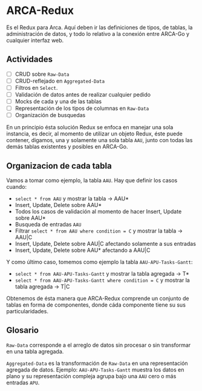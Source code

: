 
# ARCA-Redux

Es el Redux para Arca. Aquí deben ir las definiciones de tipos, de tablas, la administración de datos, y todo lo relativo a la conexión entre ARCA-Go y cualquier interfaz web.

## Actividades

- [ ] CRUD sobre `Raw-Data`
- [ ] CRUD-reflejado en `Aggregated-Data`
- [ ] Filtros en `Select`.
- [ ] Validación de datos antes de realizar cualquier pedido
- [ ] Mocks de cada y una de las tablas
- [ ] Representación de los tipos de columnas en `Raw-Data`
- [ ] Organización de busquedas

En un principio ésta solución Redux se enfoca en manejar una sola instancia, es decir, al momento de utilizar un objeto Redux, éste puede contener, digamos, una y solamente una sola tabla `AAU`, junto con todas las demás tablas existentes y posibles en ARCA-Go.

## Organizacion de cada tabla

Vamos a tomar como ejemplo, la tabla `AAU`.
Hay que definir los casos cuando:

- `select * from AAU` y mostrar la tabla -> AAU*
- Insert, Update, Delete sobre AAU*
- Todos los casos de validación al momento de hacer Insert, Update sobre AAU*
- Busqueda de entradas `AAU`
- Filtrar `select * from AAU where condition = C` y mostrar la tabla -> AAU|C
- Insert, Update, Delete sobre AAU|C afectando solamente a sus entradas
- Insert, Update, Delete sobre AAU* afectando a AAU|C

Y como último caso, tomemos como ejemplo la tabla `AAU-APU-Tasks-Gantt`:

- `select * from AAU-APU-Tasks-Gantt` y mostrar la tabla agregada -> T*
- `select * from AAU-APU-Tasks-Gantt where condition = C` y mostrar la tabla agregada -> T|C

Obtenemos de ésta manera que ARCA-Redux comprende un conjunto de tablas en forma de componentes, donde cáda componente tiene su sus particularidades.

## Glosario

`Raw-Data` corresponde a el arreglo de datos sin procesar o sin transformar en una tabla agregada.

`Aggregated-Data` es la transformación de `Raw-Data` en una representación agregada de datos. Ejemplo: `AAU-APU-Tasks-Gantt` muestra los datos en plano y su representación compleja agrupa bajo una `AAU` cero o más entradas `APU`.

